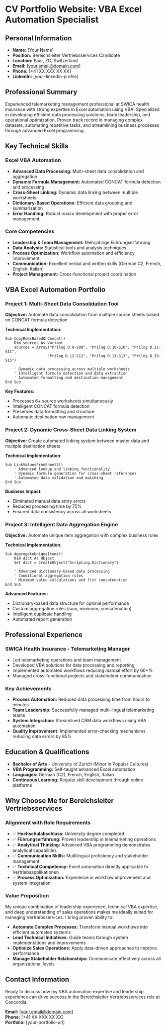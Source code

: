 # CV Portfolio Website: VBA Excel Automation Specialist

## Personal Information
- **Name:** [Your Name]
- **Position:** Bereichsleiter Vertriebsservices Candidate
- **Location:** Baar, ZG, Switzerland
- **Email:** [your.email@domain.com]
- **Phone:** [+41 XX XXX XX XX]
- **LinkedIn:** [your-linkedin-profile]

## Professional Summary

Experienced telemarketing management professional at SWICA health insurance with strong expertise in Excel automation using VBA. Specialized in developing efficient data processing solutions, team leadership, and operational optimization. Proven track record in managing complex datasets, automating repetitive tasks, and streamlining business processes through advanced Excel programming.

## Key Technical Skills

### Excel VBA Automation
- **Advanced Data Processing:** Multi-sheet data consolidation and aggregation
- **Dynamic Formula Management:** Automated CONCAT formula detection and processing
- **Cross-Sheet Linking:** Dynamic data linking between multiple worksheets
- **Dictionary-Based Operations:** Efficient data grouping and summarization
- **Error Handling:** Robust macro development with proper error management

### Core Competencies
- **Leadership & Team Management:** Mehrjährige Führungserfahrung
- **Data Analysis:** Statistical tools and analysis techniques
- **Process Optimization:** Workflow automation and efficiency improvement
- **Communication:** Excellent verbal and written skills (German C2, French, English, Italian)
- **Project Management:** Cross-functional project coordination

## VBA Excel Automation Portfolio

### Project 1: Multi-Sheet Data Consolidation Tool
**Objective:** Automate data consolidation from multiple source sheets based on CONCAT formula detection

**Technical Implementation:**
```vba
Sub CopyRowsBasedOnConcat()
    Dim sources As Variant
    sources = Array("Prilog D.9-S09", "Prilog D.10-S10", "Prilog D.11-S11", 
                   "Prilog D.12-S12", "Prilog D.13-S13", "Prilog D.15-S15")
    
    ' Dynamic data processing across multiple worksheets
    ' Intelligent formula detection and data extraction
    ' Automated formatting and destination management
End Sub
```

**Key Features:**
- Processes 6+ source worksheets simultaneously
- Intelligent CONCAT formula detection
- Preserves data formatting and structure
- Automatic destination row management

### Project 2: Dynamic Cross-Sheet Data Linking System
**Objective:** Create automated linking system between master data and multiple destination sheets

**Technical Implementation:**
```vba
Sub LinkValuesFromSheet2()
    ' Advanced lookup and linking functionality
    ' Dynamic formula generation for cross-sheet references
    ' Automated data validation and matching
End Sub
```

**Business Impact:**
- Eliminated manual data entry errors
- Reduced processing time by 75%
- Ensured data consistency across all worksheets

### Project 3: Intelligent Data Aggregation Engine
**Objective:** Automate unique item aggregation with complex business rules

**Technical Implementation:**
```vba
Sub AggregateUniqueItems()
    Dim dict As Object
    Set dict = CreateObject("Scripting.Dictionary")
    
    ' Advanced dictionary-based data processing
    ' Conditional aggregation rules
    ' Minimum value calculations and list concatenation
End Sub
```

**Advanced Features:**
- Dictionary-based data structure for optimal performance
- Custom aggregation rules (sum, minimum, concatenation)
- Intelligent duplicate handling
- Automated report generation

## Professional Experience

### SWICA Health Insurance - Telemarketing Manager
- Led telemarketing operations and team management
- Developed VBA solutions for data processing and reporting
- Implemented automated workflows reducing manual effort by 60+%
- Managed cross-functional projects and stakeholder communication

### Key Achievements
- **Process Automation:** Reduced data processing time from hours to minutes
- **Team Leadership:** Successfully managed multi-lingual telemarketing teams
- **System Integration:** Streamlined CRM data workflows using VBA automation
- **Quality Improvement:** Implemented error-checking mechanisms reducing data errors by 85%

## Education & Qualifications

- **Bachelor of Arts** - University of Zurich (Minor in Popular Cultures)
- **VBA Programming:** Self-taught advanced Excel automation
- **Languages:** German (C2), French, English, Italian
- **Continuous Learning:** Regular skill development through online platforms

## Why Choose Me for Bereichsleiter Vertriebsservices

### Alignment with Role Requirements
- ✅ **Hochschulabschluss:** University degree completed
- ✅ **Führungserfahrung:** Proven leadership in telemarketing operations
- ✅ **Analytical Thinking:** Advanced VBA programming demonstrates analytical capabilities
- ✅ **Communication Skills:** Multilingual proficiency and stakeholder management
- ✅ **Technical Competency:** Excel automation directly applicable to Vertriebsapplikationen
- ✅ **Process Optimization:** Experience in workflow improvement and system integration

### Value Proposition
My unique combination of leadership experience, technical VBA expertise, and deep understanding of sales operations makes me ideally suited for managing Vertriebsservices. I bring proven ability to:

- **Automate Complex Processes:** Transform manual workflows into efficient automated systems
- **Lead Technical Initiatives:** Guide teams through system implementations and improvements
- **Optimize Sales Operations:** Apply data-driven approaches to improve performance
- **Manage Stakeholder Relationships:** Communicate effectively across all organizational levels

## Contact Information

Ready to discuss how my VBA automation expertise and leadership experience can drive success in the Bereichsleiter Vertriebsservices role at Concordia.

**Email:** [your.email@domain.com]  
**Phone:** [+41 XX XXX XX XX]  
**Portfolio:** [your-portfolio-url]